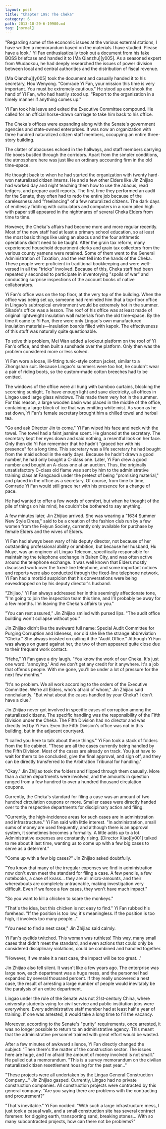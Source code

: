 ```yaml
---
layout: post
title: "Chapter 199: The Cheka"
category: 6
path: 2013-10-29-6-19900.md
tag: [normal]
---
```


"Regarding some of the economic issues at the various external stations, I have written a memorandum based on the materials I have studied. Please have a look." Yi Fan enthusiastically took out a document from his fake BOSS briefcase and handed it to [Ma Qianzhu][y005]. As a seasoned expert from Wudaokou, he had deeply researched the issues of power division between local and central authorities and the distribution of fiscal revenue.

[Ma Qianzhu][y005] took the document and casually handed it to his secretary, Hou Wenyong. "Comrade Yi Fan, your mission this time is very important. You must be extremely cautious." He stood up and shook the hand of Yi Fan, who had hastily stood up. "Report to the organization in a timely manner if anything comes up."

Yi Fan took his leave and exited the Executive Committee compound. He called for an official horse-drawn carriage to take him back to his office.

The Cheka's offices were expanding along with the Senate's government agencies and state-owned enterprises. It was now an organization with three hundred naturalized citizen staff members, occupying an entire three-story building.

The clatter of abacuses echoed in the hallways, and staff members carrying file boxes bustled through the corridors. Apart from the simpler conditions, the atmosphere here was just like an ordinary accounting firm in the old time-space.

He thought back to when he had started the organization with twenty hard-won naturalized citizen interns. He and a few other Elders like Jin Zhijiao had worked day and night teaching them how to use the abacus, read ledgers, and prepare audit reports. The first time they performed an audit for the Senate, they often had to redo the entire job because of the carelessness and "freelancing" of a few naturalized citizens. The dark days of endlessly fiddling with calculators and computers in a room piled high with paper still appeared in the nightmares of several Cheka Elders from time to time.

However, the Cheka's affairs had become more and more regular recently. Most of the new staff had at least a primary school education, so at least the most basic things like using an abacus and the four arithmetic operations didn't need to be taught. After the grain tax reform, many experienced household department clerks and grain tax collectors from the various county yamens were retained. Some of them went to the General Administration of Taxation, and the rest fell into the hands of the Cheka. These people were proficient in traditional bookkeeping and were well-versed in all the "tricks" involved. Because of this, Cheka staff had been repeatedly seconded to participate in inventorying "spoils of war" and conducting surprise inspections of the account books of native collaborators.

Yi Fan's office was on the top floor, at the very top of the building. When the office was being set up, someone had reminded him that a top-floor office in Lingao's subtropical environment would be extremely hot in the summer. Sikade's office was a lesson. The roof of his office was at least made of original lightweight insulation wall materials from the old time-space. By the time it came to Yi Fan, there were only Lingao's own manufactured insulation materials—insulation boards filled with kapok. The effectiveness of this stuff was naturally quite questionable.

To solve this problem, Mei Wan added a lookout platform on the roof of Yi Fan's office, and then built a sunshade over the platform. Only then was the problem considered more or less solved.

Yi Fan wore a loose, ill-fitting tunic-style cotton jacket, similar to a Zhongshan suit. Because Lingao's summers were too hot, he couldn't wear a pair of riding boots, so the custom-made cotton breeches had to be omitted.

The windows of the office were all hung with bamboo curtains, blocking the scorching sunlight. To have enough light and save electricity, all offices in Lingao used large glass windows. This made them very hot in the summer. For this reason, a large wooden basin was placed in the middle of the office, containing a large block of ice that was emitting white mist. As soon as he sat down, Yi Fan's female secretary brought him a chilled towel and herbal tea.

"Go and ask Director Jin to come." Yi Fan wiped his face and neck with the towel. The towel had a faint jasmine scent. He glanced at the secretary. The secretary kept her eyes down and said nothing, a resentful look on her face. Only then did Yi Fan remember that he hadn't "graced her with his presence" for a long time. This secretary was a life secretary he had bought from the maid school in the early days. Because he hadn't drawn a good number, he had only bought a C-class one. Later, Yi Fan drew a good number and bought an A-class one at an auction. Thus, the originally unsatisfactory C-class old flame was sent by him to the administrative training class at Fangcaodi under the pretext of being "promising material," and placed in the office as a secretary. Of course, from time to time, Comrade Yi Fan would still grace her with his presence for a change of pace.

He had wanted to offer a few words of comfort, but when he thought of the pile of things on his mind, he couldn't be bothered to say anything.

A few minutes later, Jin Zhijiao arrived. She was wearing a "1634 Summer New Style Dress," said to be a creation of the fashion club run by a few women from the Feiyun Society, currently only available for purchase by female Elders and the wives of Elders.

Yi Fan had always been wary of his deputy director, not because of her outstanding professional ability or ambition, but because her husband, Hu Muye, was an engineer at Lingao Telecom, specifically responsible for maintaining the telephone exchange in Bairen City, and was often active around the telephone exchange. It was well known that Elders mostly discussed work over the fixed-line telephone, and some important notices and reports were also conducted through the fixed-line telephone network. Yi Fan had a morbid suspicion that his conversations were being eavesdropped on by his deputy director's husband.

"Zhijiao," Yi Fan always addressed her in this seemingly affectionate tone, "I'm going to join the inspection team this time, and I'll probably be away for a few months. I'm leaving the Cheka's affairs to you."

"You can rest assured," Jin Zhijiao smiled with pursed lips. "The audit office building won't collapse without you."

Jin Zhijiao didn't like the awkward full name: Special Audit Committee for Purging Corruption and Idleness, nor did she like the strange abbreviation "Cheka." She always insisted on calling it the "Audit Office." Although Yi Fan was always on guard against her, the two of them appeared quite close due to their frequent work contact.

"Hehe," Yi Fan gave a dry laugh. "You know the work of our Cheka. It's just one word: 'annoying.' And we don't get any credit for it anywhere. It's a job that offends people. With me gone, you'll be under a lot of pressure for the next few months."

"It's no problem. We all work according to the orders of the Executive Committee. We're all Elders, who's afraid of whom," Jin Zhijiao said nonchalantly. "But what about the cases handled by your Cheka? I don't have a clue."

Jin Zhijiao never got involved in specific cases of corruption among the naturalized citizens. The specific handling was the responsibility of the Fifth Division under the Cheka. The Fifth Division had no director and was directly led by Yi Fan. Even the Fifth Division's office was not in this building, but in the adjacent courtyard.

"I called you here to talk about these things." Yi Fan took a stack of folders from the file cabinet. "These are all the cases currently being handled by the Fifth Division. Most of the cases are already on track. You just have to wait for them to be concluded, give the final approval, and sign off, and they can be directly transferred to the Arbitration Tribunal for handling."

"Okay." Jin Zhijiao took the folders and flipped through them casually. More than a dozen departments were involved, and the amounts in question ranged from a few hundred to over a hundred thousand circulation coupons.

Currently, the Cheka's standard for filing a case was an amount of two hundred circulation coupons or more. Smaller cases were directly handed over to the respective departments for disciplinary action and filing.

"Currently, the high-incidence areas for such cases are in administration and infrastructure." Yi Fan said with little interest. "In administration, small sums of money are used frequently, and although there is an approval system, it sometimes becomes a formality. A little adds up to a lot. Administrative expenses are constantly rising. [Director Xiao][y001] talked to me about it last time, wanting us to come up with a few big cases to serve as a deterrent."

"Come up with a few big cases?" Jin Zhijiao asked doubtfully.

"You know that many of the irregular expenses we find in administration now don't even meet the standard for filing a case. A few pencils, a few notebooks, a case of kvass... they are all micro-amounts, and their whereabouts are completely untraceable, making investigation very difficult. Even if we force a few cases, they won't have much impact."

"So you want to kill a chicken to scare the monkeys."

"That's the idea, but this chicken is not easy to find." Yi Fan rubbed his forehead. "If the position is too low, it's meaningless. If the position is too high, it involves too many people..."

"You need to find a nest case," Jin Zhijiao said calmly.

Yi Fan's eyelids twitched. This woman was ruthless! This way, many small cases that didn't meet the standard, and even actions that could only be considered disciplinary violations, could be combined and handled together.

"However, if we make it a nest case, the impact will be too great..."

Jin Zhijiao also fell silent. It wasn't like a few years ago. The enterprise was large now, each department was a huge mess, and the personnel had expanded by several thousand percent. If they really uncovered a nest case, the result of arresting a large number of people would inevitably be the paralysis of an entire department.

Lingao under the rule of the Senate was not 21st-century China, where university students vying for civil service and public institution jobs were everywhere. Every administrative staff member had at least half a year of training. If one was arrested, it would take a long time to fill the vacancy.

Moreover, according to the Senate's "purity" requirements, once arrested, it was no longer possible to return to an administrative agency. This meant that the administrative personnel trained with great effort would be wasted.

After a few minutes of awkward silence, Yi Fan directly changed the subject: "Then there's the matter of the construction sector. The issues here are huge, and I'm afraid the amount of money involved is not small." He pulled out a memorandum. "This is a survey memorandum on the civilian naturalized citizen resettlement housing for the past year..."

"These projects were all undertaken by the Lingao General Construction Company..." Jin Zhijiao gasped. Currently, Lingao had no private construction companies. All construction projects were contracted by this general company. "Are you saying there are problems with the contracting and procurement?"

"That's inevitable." Yi Fan nodded. "With such a large infrastructure mess, I just took a casual walk, and a small construction site has several contract foremen: for digging earth, transporting sand, breaking stones... With so many subcontracted projects, how can there not be problems?"